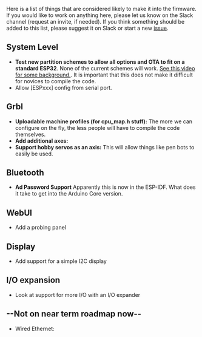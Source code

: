Here is a list of things that are considered likely to make it into the firmware. If you would like to work on anything here, please let us know on the Slack channel (request an invite, if needed). If you think something should be added to this list, please suggest it on Slack or start a new [issue](https://github.com/bdring/Grbl_Esp32/issues).

## System Level
  - **Test new partition schemes to allow all options and OTA to fit on a standard ESP32**. None of the current schemes will work. [See this video for some background.](https://www.youtube.com/watch?v=Qu-1RK4Fk7g). It is important that this does not make it difficult for novices to compile the code.
 - Allow [ESPxxx] config from serial port.

## Grbl
 - **Uploadable machine profiles (for cpu_map.h stuff):** The more we can configure on the fly, the less people will have to compile the code themselves.
 - **Add additional axes:**
 - **Support hobby servos as an axis:** This will allow things like pen bots to easily be used.

## Bluetooth
 - **Ad Password Support** Apparently this is now in the ESP-IDF. What does it take to get into the Arduino Core version.

## WebUI
 - Add a probing panel

## Display
 - Add support for a simple I2C display

## I/O expansion
 - Look at support for more I/O with an I/O expander

## --Not on near term roadmap now--
 - Wired Ethernet:
 

